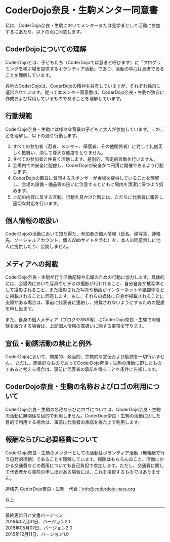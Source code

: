 # CoderDojo奈良・生駒メンター同意書
私は、CoderDojo奈良・生駒においてメンターまたは見学者として活動に参加するにあたり、以下の点に同意します。

## CoderDojoについての理解
CoderDojoとは、子どもたち（CoderDojoでは忍者と呼びます）に「プログラミングを学ぶ場を提供するボランティア活動」であり、活動の中心は忍者であることを理解しています。

各地のCoderDojoは、CoderDojoの精神を共有していますが、それぞれ独自に運営されています。従って本メンター同意書は、CoderDojo奈良・生駒が独自に作成および採用しているものであることを理解しています。


## 行動規範
CoderDojo奈良・生駒には様々な背景の子どもと大人が参加しています。このことを理解し、以下の通り行動します。

1. すべての参加者（忍者、メンター、保護者、その他関係者）に対して礼儀正しく振舞い、決して尊大な態度をとりません。
1. すべての参加者と仲良く活動します、差別的、否定的言動を行いません。
1. 会場内での安全に配慮し、CoderDojoが安全かつ円滑に開催できるよう行動します。
1. CoderDojoの趣旨に賛同するスポンサーが会場を提供していることを理解し、会場の設備・備品等の扱いに注意するとともに場内を清潔に保つよう努めます。
1. 上記の内容に反する言動、行動を見かけた時には、ただちに代表者に報告し適切な対応を行います。


## 個人情報の取扱い
CoderDojoの活動において知り得た、参加者の個人情報（氏名、顔写真、連絡先、ソーシャルアカウント、個人Webサイトを含む）を、本人の同意無しに他人に提供したり、公開しません。


## メディアへの掲載
CoderDojo奈良・生駒が行う活動記録や広報のための行動に協力します。具体的には、会場内において写真やビデオの撮影が行われること、自分自身が被写体として撮影されること、また撮影された写真や動画がインターネットや紙媒体などに掲載されることに同意します。もし、それらの媒体に自身が掲載されることに支障がある場合は、事前に代表者に連絡し、掲載されないようにするための配慮を申し出ます。

また、自身の個人メディア（ブログやSNS等）にCoderDojo奈良・生駒での経験を紹介する場合は、上記個人情報の取扱いに関する事項を守ります。

## 宣伝・勧誘活動の禁止と例外
CoderDojoにおいて、商業的、政治的、宗教的な宣伝および勧誘を一切行いません。
ただし、商業的なものであってCoderDojo奈良・生駒の活動に即したものであると考える場合は、事前に代表者の承諾を得ることを条件に告知します。

## CoderDojo奈良・生駒の名称およびロゴの利用について
CoderDojo奈良・生駒の名称ならびにロゴについては、CoderDojo奈良・生駒の活動に無関係な目的で利用しません。CoderDojo奈良・生駒の活動に即した目的で利用する場合は、事前に代表者の承諾を得た上で利用します。


## 報酬ならびに必要経費について
CoderDojo奈良・生駒のメンターとしての活動はボランティア活動（無報酬で行う自発的活動）であることを理解しています。報酬はもちろんのこと、活動にかかる交通費などの費用についても自己負担で参加します。ただし、交通費に関して代表者から事前の申し出がある場合には、これを拒否するものではありません。

連絡先
CoderDojo奈良・生駒　代表：info@coderdojo-nara.org

以上

***
最終更新日と文書バージョン  
2016年07月31日、バージョン2.1  
2016年05月07日、バージョン2.0  
2015年12月11日、バージョン1.0